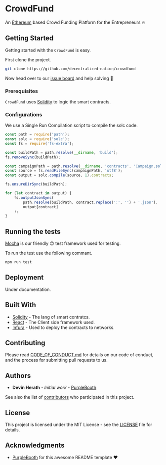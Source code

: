 # CrowdFund

An [Ethereum](https://www.ethereum.org/) based Crowd Funding Platform for the Entrepreneurs :fire:

## Getting Started

Getting started with the `CrowdFund` is easy.

First clone the project.

```sh
git clone https://github.com/decentralized-nation/crowdfund
```

Now head over to our [issue board](https://github.com/decentralized-nation/crowdfund/issues) and help solving :angel: 

### Prerequisites

`CrowdFund` uses [Solidity](https://solidity.readthedocs.io/en/v0.4.17/) to logic the smart contracts.

### Configurations

We use a Single Run Compilation script to compile the solc code.

```js
const path = require('path');
const solc = require('solc');
const fs = require('fs-extra');

const buildPath = path.resolve(__dirname, 'build');
fs.removeSync(buildPath);

const campaignPath = path.resolve(__dirname, 'contracts', 'Campaign.sol');
const source = fs.readFileSync(campaignPath, 'utf8');
const output = solc.compile(source, 1).contracts;

fs.ensureDirSync(buildPath);

for (let contract in output) {
    fs.outputJsonSync(
        path.resolve(buildPath, contract.replace(':', '') + '.json'),
        output[contract]
    );
}
```

## Running the tests

[Mocha](https://mochajs.org/) is our friendly :blush: test framework used for testing.

To run the test use the following commant.

```sh
npm run test
```

## Deployment

Under documentation.

## Built With

* [Solidity](https://solidity.readthedocs.io/en/v0.4.17/) - The lang of smart contratcs.
* [React](https://infura.io/) - The Client side framework used.
* [Infura](https://reactjs.org/) - Used to deploy the contracts to networks.

## Contributing

Please read [CODE_OF_CONDUCT.md](https://github.com/decentralized-nation/crowdfund/blob/master/CODE_OF_CONDUCT.md) for details on our code of conduct, and the process for submitting pull requests to us.


## Authors

* **Devin Herath** - *Initial work* - [PurpleBooth](https://github.com/DevDHera)

See also the list of [contributors](https://github.com/decentralized-nation/crowdfund/graphs/contributors) who participated in this project.

## License

This project is licensed under the MIT License - see the [LICENSE](https://github.com/decentralized-nation/crowdfund/blob/master/LICENSE) file for details.

## Acknowledgments

* [PurpleBooth](https://github.com/PurpleBooth) for this awesome README template :heart:
